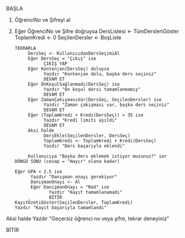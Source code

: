 BAŞLA

1. ÖğrenciNo ve Şifreyi al
2. Eğer ÖğrenciNo ve Şifre doğruysa
       DersListesi <- TümDersleriGöster
       ToplamKredi <- 0
       SeçilenDersler <- BoşListe

       TEKRARLA
            DersSeç <- KullanıcıdanDersSeçimiAl
            Eğer DersSeç = "Çıkış" ise
                  ÇIKIŞ YAP
            Eğer Kontenjan(DersSeç) doluysa
                  Yazdır "Kontenjan dolu, başka ders seçiniz"
                  DEVAM ET
            Eğer ÖnKoşulSağlanmadı(DersSeç) ise
                  Yazdır "Ön koşul dersi tamamlanmamış"
                  DEVAM ET
            Eğer ZamanÇakışmasıVar(DersSeç, SeçilenDersler) ise
                  Yazdır "Zaman çakışması var, başka ders seçiniz"
                  DEVAM ET
            Eğer (ToplamKredi + Kredi(DersSeç)) > 35 ise
                  Yazdır "Kredi limiti aşıldı"
                  DEVAM ET
            Aksi halde
                  DersEkle(SeçilenDersler, DersSeç)
                  ToplamKredi <- ToplamKredi + Kredi(DersSeç)
                  Yazdır "Ders başarıyla eklendi"

            Kullanıcıya "Başka ders eklemek istiyor musunuz?" sor
       DÖNGÜ SONU (cevap = "Hayır" olana kadar)

       Eğer GPA < 2.5 ise
             Yazdır "Danışman onayı gerekiyor"
             DanışmanOnayı <- Al
             Eğer DanışmanOnayı = "Red" ise
                    Yazdır "Kayıt tamamlanamadı"
                    BİTİR
       KayıtÖzetiGöster(SeçilenDersler, ToplamKredi)
       Yazdır "Kayıt başarıyla tamamlandı"

Aksi halde
       Yazdır "Geçersiz öğrenci no veya şifre, tekrar deneyiniz"

BİTİR
